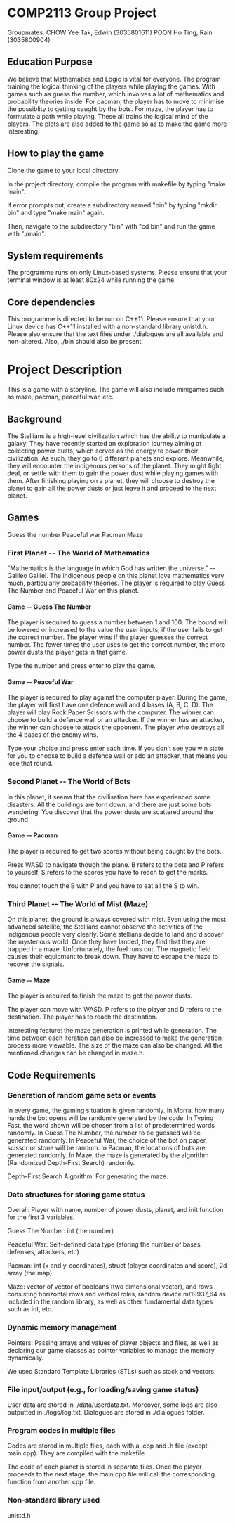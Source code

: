 # COMP2113 Group Project 
Groupmates:
CHOW Yee Tak, Edwin (3035801611)
POON Ho Ting, Rain (3035800904)

## Education Purpose 

We believe that Mathematics and Logic is vital for everyone. The program training the logical thinking of the players while playing the games. With games such as guess the number, which involves a lot of mathematics and probability theories inside. For pacman, the player has to move to minimise the possiblity to getting caught by the bots. For maze, the player has to formulate a path while playing. These all trains the logical mind of the players. The plots are also added to the game so as to make the game more interesting. 

## How to play the game

Clone the game to your local directory. 

In the project directory, compile the program with makefile by typing "make main". 

If error prompts out, create a subdirectory named "bin" by typing "mkdir bin" and type "make main" again.

Then, navigate to the subdirectory "bin" with "cd bin" and run the game with "./main".

## System requirements

The programme runs on only Linux-based systems. 
Please ensure that your terminal window is at least 80x24 while running the game. 

## Core dependencies 

This programme is directed to be run on C++11. Please ensure that your Linux device has C++11 installed with a non-standard library unistd.h.
Please also ensure that the text files under ./dialogues are all available and non-altered.
Also, ./bin should also be present. 

# Project Description 
This is a game with a storyline. The game will also include minigames such as maze, pacman, peaceful war, etc.

## Background
The Stellians is a high-level civilization which has the ability to manipulate a galaxy. They have recently started an exploration journey aiming at collecting power dusts, which serves as the energy to power their civilization. 
As such, they go to 6 different planets and explore. Meanwhile, they will encounter the indigenous persons of the planet. They might fight, deal, or settle with them to gain the power dust while playing games with them. After finishing playing on a planet, they will choose to destroy the planet to gain all the power dusts or just leave it and proceed to the next planet.

## Games 

Guess the number
Peaceful war
Pacman 
Maze

### First Planet -- The World of Mathematics

“Mathematics is the language in which God has written the universe.” -- Galileo Galilei. The indigenous people on this planet love mathematics very much, particularly probability theories. The player is required to play Guess The Number and Peaceful War on this planet. 

#### Game -- Guess The Number

The player is required to guess a number between 1 and 100. The bound will be lowered or increased to the value the user inputs, if the user fails to get the correct number. The player wins if the player guesses the correct number. The fewer times the user uses to get the correct number, the more power dusts the player gets in that game. 

Type the number and press enter to play the game. 

#### Game -- Peaceful War 

The player is required to play against the computer player. During the game, the player will first have one defence wall and 4 bases (A, B, C, D). The player will play Rock Paper Scissors with the computer. The winner can choose to build a defence wall or an attacker. If the winner has an attacker, the winner can choose to attack the opponent. The player who destroys all the 4 bases of the enemy wins.

Type your choice and press enter each time. If you don't see you win state for you to choose to build a defence wall or add an attacker, that means you lose that round. 

### Second Planet -- The World of Bots

In this planet, it seems that the civilisation here has experienced some disasters. All the buildings are torn down, and there are just some bots wandering. You discover that the power dusts are scattered around the ground.

#### Game -- Pacman

The player is required to get two scores without being caught by the bots.

Press WASD to navigate though the plane. B refers to the bots and P refers to yourself, S refers to the scores you have to reach to get the marks. 

You cannot touch the B with P and you have to eat all the S to win. 

### Third Planet -- The World of Mist (Maze)

On this planet, the ground is always covered with mist. Even using the most advanced satellite, the Stellians cannot observe the activities of the indigenous people very clearly. Some stellians decide to land and discover the mysterious world. Once they have landed, they find that they are trapped in a maze. Unfortunately, the fuel runs out. The magnetic field causes their equipment to break down. They have to escape the maze to recover the signals.

#### Game -- Maze

The player is required to finish the maze to get the power dusts.

The player can move with WASD. P refers to the player and D refers to the destination.
The player has to reach the destination. 

Interesting feature: the maze generation is printed while generation. The time between each iteration can also be increased to make the generation process more viewable. The size of the maze can also be changed. All the mentioned changes can be changed in maze.h. 

## Code Requirements

### Generation of random game sets or events

In every game, the gaming situation is given randomly. In Morra, how many hands the bot opens will be randomly generated by the code. In Typing Fast, the word shown will be chosen from a list of predetermined words randomly. In Guess The Number, the number to be guessed will be generated randomly. In Peaceful War, the choice of the bot on paper, scissor or stone will be random. In Pacman, the locations of bots are generated randomly. In Maze, the maze is generated by the algorithm (Randomized Depth-First Search) randomly.

Depth-First Search Algorithm: For generating the maze. 

### Data structures for storing game status

Overall: Player with name, number of power dusts, planet, and init function for the first 3 variables.

Guess The Number: int (the number)

Peaceful War: Self-defined data type (storing the number of bases, defenses, attackers, etc)

Pacman: int (x and y-coordinates), struct (player coordinates and score), 2d array (the map)

Maze: vector of vector of booleans (two dimensional vector), and rows consisting horizontal rows and vertical roles, random device mt19937_64 as included in the random library, as well as other fundamental data types such as int, etc.


### Dynamic memory management

Pointers: Passing arrays and values of player objects and files, as well as declaring our game classes as pointer variables to manage the memory dynamically. 

We used Standard Template Libraries (STLs) such as stack and vectors.

### File input/output (e.g., for loading/saving game status)

User data are stored in ./data/userdata.txt. 
Moreover, some logs are also outputted in ./logs/log.txt. 
Dialogues are stored in ./dialogues folder. 

### Program codes in multiple files

Codes are stored in multiple files, each with a .cpp and .h file (except main.cpp). They are compiled with the makefile. 

The code of each planet is stored in separate files. Once the player proceeds to the next stage, the main cpp file will call the corresponding function from another cpp file.

### Non-standard library used

unistd.h